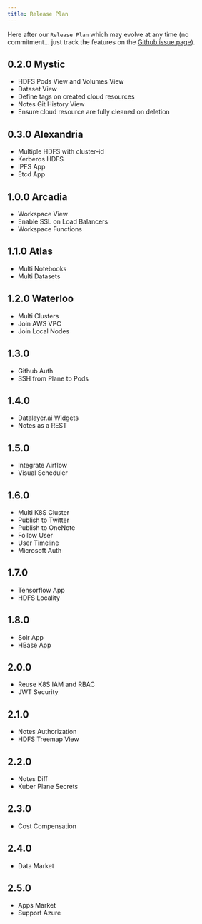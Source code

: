 ```yaml
---
title: Release Plan
---
```


Here after our `Release Plan` which may evolve at any time (no commitment... just track the features on the [Github issue page](https://github.com/datalayer/datalayer/issues)).

## 0.2.0 Mystic

+ HDFS Pods View and Volumes View
+ Dataset View
+ Define tags on created cloud resources
+ Notes Git History View
+ Ensure cloud resource are fully cleaned on deletion

## 0.3.0 Alexandria

+ Multiple HDFS with cluster-id
+ Kerberos HDFS
+ IPFS App
+ Etcd App

## 1.0.0 Arcadia

+ Workspace View
+ Enable SSL on Load Balancers
+ Workspace Functions

## 1.1.0 Atlas

+ Multi Notebooks
+ Multi Datasets

## 1.2.0 Waterloo

+ Multi Clusters
+ Join AWS VPC
+ Join Local Nodes

## 1.3.0

+ Github Auth
+ SSH from Plane to Pods

## 1.4.0

+ Datalayer.ai Widgets
+ Notes as a REST

## 1.5.0

+ Integrate Airflow
+ Visual Scheduler

## 1.6.0

+ Multi K8S Cluster
+ Publish to Twitter
+ Publish to OneNote
+ Follow User
+ User Timeline
+ Microsoft Auth

## 1.7.0

+ Tensorflow App
+ HDFS Locality

## 1.8.0

+ Solr App
+ HBase App

## 2.0.0

+ Reuse K8S IAM and RBAC
+ JWT Security

## 2.1.0

+ Notes Authorization
+ HDFS Treemap View

## 2.2.0

+ Notes Diff
+ Kuber Plane Secrets

## 2.3.0

+ Cost Compensation

## 2.4.0

+ Data Market

## 2.5.0

+ Apps Market
+ Support Azure

<!--
+ kuber create --name my-kuber --num-workers 3 --cloud aws --auth twitter - apps hdfs,spark,spitfire,kuber-plane
 + parameter description http://docs.datalayer.io/docs/kuber/ -> automatically clone the repo you give on the notebook with --repo...
+ Test lower case viper.BindPFlag("microsoftredirect", serverCmd.PersistentFlags().Lookup("microsoft-redirect"))? !
+ Reuse as much as possible of k8s-dashboard source code
+ Benchmark Performance
+ Golang check for SSL on HTTP request
+ Revisit this.xxx = window['xxx']
+ Support IPython Kernels
-->
